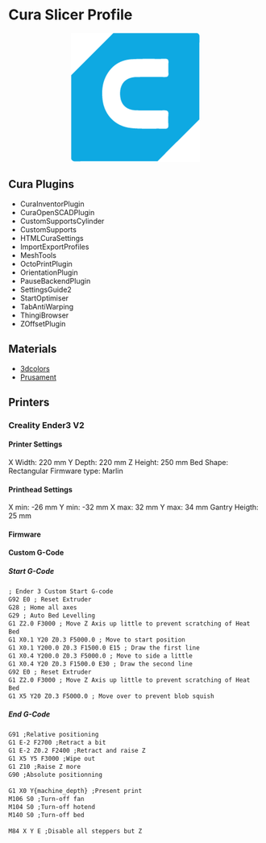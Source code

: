 # Cura Slicer Profile

<p align="center">
    <img src="./media/cura-256.png" alt="Icon">
</p>

## Cura Plugins
- CuraInventorPlugin
- CuraOpenSCADPlugin
- CustomSupportsCylinder
- CustomSupports
- HTMLCuraSettings
- ImportExportProfiles
- MeshTools
- OctoPrintPlugin
- OrientationPlugin
- PauseBackendPlugin
- SettingsGuide2
- StartOptimiser
- TabAntiWarping
- ThingiBrowser
- ZOffsetPlugin

## Materials
- [3dcolors](materials_data/3dcolors/)
- [Prusament](materials_data/prusament/)

## Printers
### Creality Ender3 V2
#### Printer Settings
X Width: 220 mm
Y Depth: 220 mm
Z Height: 250 mm
Bed Shape: Rectangular
Firmware type: Marlin
#### Printhead Settings
X min: -26 mm
Y min: -32 mm
X max: 32 mm 
Y max: 34 mm
Gantry Heigth: 25 mm
#### Firmware
#### Custom G-Code
##### Start G-Code
```
; Ender 3 Custom Start G-code
G92 E0 ; Reset Extruder
G28 ; Home all axes
G29 ; Auto Bed Levelling
G1 Z2.0 F3000 ; Move Z Axis up little to prevent scratching of Heat Bed
G1 X0.1 Y20 Z0.3 F5000.0 ; Move to start position
G1 X0.1 Y200.0 Z0.3 F1500.0 E15 ; Draw the first line
G1 X0.4 Y200.0 Z0.3 F5000.0 ; Move to side a little
G1 X0.4 Y20 Z0.3 F1500.0 E30 ; Draw the second line
G92 E0 ; Reset Extruder
G1 Z2.0 F3000 ; Move Z Axis up little to prevent scratching of Heat Bed
G1 X5 Y20 Z0.3 F5000.0 ; Move over to prevent blob squish
```
##### End G-Code
```
G91 ;Relative positioning
G1 E-2 F2700 ;Retract a bit
G1 E-2 Z0.2 F2400 ;Retract and raise Z
G1 X5 Y5 F3000 ;Wipe out
G1 Z10 ;Raise Z more
G90 ;Absolute positionning

G1 X0 Y{machine_depth} ;Present print
M106 S0 ;Turn-off fan
M104 S0 ;Turn-off hotend
M140 S0 ;Turn-off bed

M84 X Y E ;Disable all steppers but Z

```
